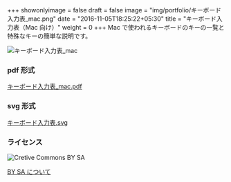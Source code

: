 +++
showonlyimage = false
draft = false
image = "img/portfolio/キーボード入力表_mac.png"
date = "2016-11-05T18:25:22+05:30"
title = "キーボード入力表（Mac 向け）"
weight = 0
+++
Mac で使われるキーボードのキーの一覧と特殊なキーの簡単な説明です。
<!--more-->

![キーボード入力表_mac](../../img/portfolio/キーボード入力表_mac.png "キーボード入力表_mac")

### pdf 形式
[キーボード入力表_mac.pdf](https://github.com/gramin-programming/kids-programming-resource/blob/master/%E3%82%AD%E3%83%BC%E3%83%9B%E3%82%99%E3%83%BC%E3%83%88%E3%82%99%E5%85%A5%E5%8A%9B%E8%A1%A8_mac.pdf "キーボード入力表_mac.pdf")


### svg 形式

[キーボード入力表.svg](https://github.com/gramin-programming/kids-programming-resource/blob/master/%E3%82%AD%E3%83%BC%E3%83%9B%E3%82%99%E3%83%BC%E3%83%88%E3%82%99%E5%85%A5%E5%8A%9B%E8%A1%A8.svg "キーボード入力表.svg")


### ライセンス
![Cretive Commons BY SA](https://komtmt.files.wordpress.com/2015/04/by-sa.png?w=100)

[BY SA について](https://creativecommons.org/licenses/by-sa/4.0/deed.ja)
